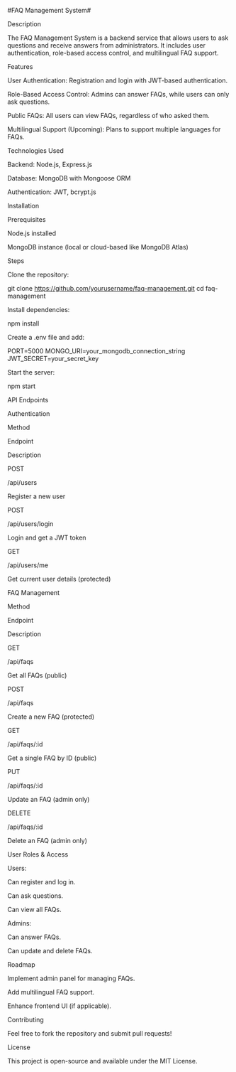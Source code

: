 #FAQ Management System#

Description

The FAQ Management System is a backend service that allows users to ask questions and receive answers from administrators. It includes user authentication, role-based access control, and multilingual FAQ support.

Features

User Authentication: Registration and login with JWT-based authentication.

Role-Based Access Control: Admins can answer FAQs, while users can only ask questions.

Public FAQs: All users can view FAQs, regardless of who asked them.

Multilingual Support (Upcoming): Plans to support multiple languages for FAQs.

Technologies Used

Backend: Node.js, Express.js

Database: MongoDB with Mongoose ORM

Authentication: JWT, bcrypt.js

Installation

Prerequisites

Node.js installed

MongoDB instance (local or cloud-based like MongoDB Atlas)

Steps

Clone the repository:

git clone https://github.com/yourusername/faq-management.git
cd faq-management

Install dependencies:

npm install

Create a .env file and add:

PORT=5000
MONGO_URI=your_mongodb_connection_string
JWT_SECRET=your_secret_key

Start the server:

npm start

API Endpoints

Authentication

Method

Endpoint

Description

POST

/api/users

Register a new user

POST

/api/users/login

Login and get a JWT token

GET

/api/users/me

Get current user details (protected)

FAQ Management

Method

Endpoint

Description

GET

/api/faqs

Get all FAQs (public)

POST

/api/faqs

Create a new FAQ (protected)

GET

/api/faqs/:id

Get a single FAQ by ID (public)

PUT

/api/faqs/:id

Update an FAQ (admin only)

DELETE

/api/faqs/:id

Delete an FAQ (admin only)

User Roles & Access

Users:

Can register and log in.

Can ask questions.

Can view all FAQs.

Admins:

Can answer FAQs.

Can update and delete FAQs.

Roadmap

Implement admin panel for managing FAQs.

Add multilingual FAQ support.

Enhance frontend UI (if applicable).

Contributing

Feel free to fork the repository and submit pull requests!

License

This project is open-source and available under the MIT License.

